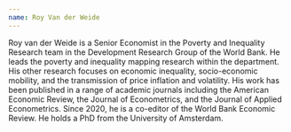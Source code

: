```yaml
---
name: Roy Van der Weide
---
```

Roy van der Weide is a Senior Economist in the Poverty and Inequality Research team in the Development Research Group of the World Bank. He leads the poverty and inequality mapping research within the department. His other research focuses on economic inequality, socio-economic mobility, and the transmission of price inflation and volatility. His work has been published in a range of academic journals including the American Economic Review, the Journal of Econometrics, and the Journal of Applied Econometrics. Since 2020, he is a co-editor of the World Bank Economic Review. He holds a PhD from the University of Amsterdam.
